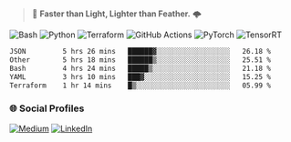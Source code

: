 > :rocket: **Faster than Light, Lighter than Feather.** 🌩️

![Bash](https://img.shields.io/badge/bash-%23121011.svg?style=for-the-badge&logo=gnu-bash&logoColor=white)
![Python](https://img.shields.io/badge/python-3670A0?style=for-the-badge&logo=python&logoColor=ffdd54)
![Terraform](https://img.shields.io/badge/terraform-%235835CC.svg?style=for-the-badge&logo=terraform&logoColor=white)
![GitHub Actions](https://img.shields.io/badge/Github%20Actions-%232671E5.svg?style=for-the-badge&logo=githubactions&logoColor=white)
![PyTorch](https://img.shields.io/badge/torch-%23EE4C2C.svg?style=for-the-badge&logo=pytorch&logoColor=white)
![TensorRT](https://img.shields.io/badge/tensorrt-%234A7C12.svg?style=for-the-badge&logo=nvidia&logoColor=white)
  
<!--START_SECTION:waka-->

```txt
JSON         5 hrs 26 mins   ██████▓░░░░░░░░░░░░░░░░░░   26.18 %
Other        5 hrs 18 mins   ██████▒░░░░░░░░░░░░░░░░░░   25.51 %
Bash         4 hrs 24 mins   █████▒░░░░░░░░░░░░░░░░░░░   21.18 %
YAML         3 hrs 10 mins   ███▓░░░░░░░░░░░░░░░░░░░░░   15.25 %
Terraform    1 hr 14 mins    █▒░░░░░░░░░░░░░░░░░░░░░░░   05.99 %
```

<!--END_SECTION:waka-->

### 🌐 Social Profiles

<a href="https://medium.com/@shinjeongtae">![Medium](https://img.shields.io/badge/Medium-12100E?style=for-the-badge&logo=medium&logoColor=white)</a> <a href="https://www.linkedin.com/in/jungtae-shin-3137781a8/">![LinkedIn](https://img.shields.io/badge/linkedin-%230077B5.svg?style=for-the-badge&logo=linkedin&logoColor=white)</a>
